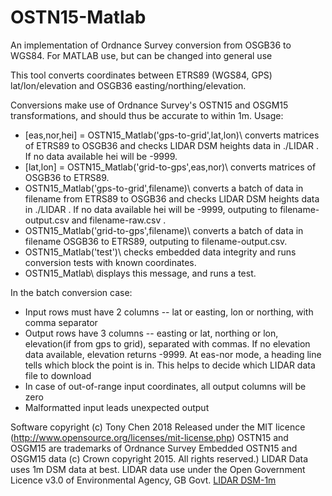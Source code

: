 # OSTN15-Matlab
An implementation of Ordnance Survey conversion from OSGB36 to WGS84. For MATLAB use, but can be changed into general use

This tool converts coordinates between ETRS89 (WGS84, GPS) lat/lon/elevation and OSGB36 easting/northing/elevation.

Conversions make use of Ordnance Survey's OSTN15 and OSGM15 transformations, and should thus be accurate to within 1m.
Usage:   
 - [eas,nor,hei] = OSTN15_Matlab('gps-to-grid',lat,lon)\ converts matrices of ETRS89 to OSGB36 and checks LIDAR DSM heights data in ./LIDAR . If no data available hei will be -9999.
 - [lat,lon] = OSTN15_Matlab('grid-to-gps',eas,nor)\ converts matrices of OSGB36 to ETRS89.
 - OSTN15_Matlab('gps-to-grid',filename)\ converts a batch of data in filename from ETRS89 to OSGB36 and checks LIDAR DSM heights data in ./LIDAR . If no data available hei will be -9999, outputing to filename-output.csv and filename-raw.csv .
 - OSTN15_Matlab('grid-to-gps',filename)\ converts a batch of data in filename OSGB36 to ETRS89, outputing to filename-output.csv.
 - OSTN15_Matlab('test')\ checks embedded data integrity and runs conversion tests with known coordinates.
 - OSTN15_Matlab\ displays this message, and runs a test.
			
In the batch conversion case:
- Input rows must have 2 columns -- lat or easting, lon or northing, with comma separator
- Output rows have 3 columns -- easting or lat, northing or lon, elevation(if from gps to grid), separated with commas. If no elevation data available, elevation returns -9999. At eas-nor mode, a heading line tells which block the point is in. This helps to decide which LIDAR data file to download
- In case of out-of-range input coordinates, all output columns will be zero
- Malformatted input leads unexpected output

Software copyright (c) Tony Chen 2018
Released under the MIT licence (http://www.opensource.org/licenses/mit-license.php)
OSTN15 and OSGM15 are trademarks of Ordnance Survey
Embedded OSTN15 and OSGM15 data (c) Crown copyright 2015. All rights reserved.)
LIDAR Data uses 1m DSM data at best. LIDAR data use under the Open Government Licence v3.0 of Environmental Agency, GB Govt.
[LIDAR DSM-1m](http://environment.data.gov.uk/ds/survey/#/survey)
